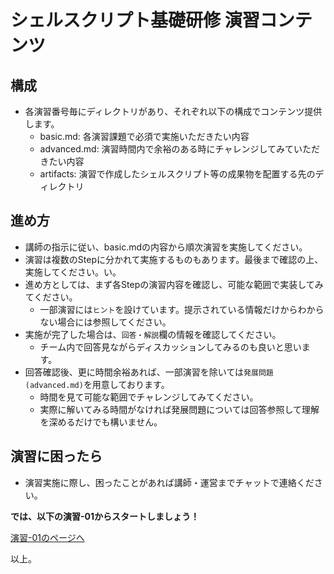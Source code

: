 # シェルスクリプト基礎研修 演習コンテンツ

## 構成

- 各演習番号毎にディレクトリがあり、それぞれ以下の構成でコンテンツ提供します。
    - basic.md: 各演習課題で必須で実施いただきたい内容
    - advanced.md: 演習時間内で余裕のある時にチャレンジしてみていただきたい内容
    - artifacts: 演習で作成したシェルスクリプト等の成果物を配置する先のディレクトリ

## 進め方

- 講師の指示に従い、basic.mdの内容から順次演習を実施してください。
- 演習は複数のStepに分かれて実施するものもあります。最後まで確認の上、実施してください。い。
- 進め方としては、まず各Stepの演習内容を確認し、可能な範囲で実装してみてください。
    - 一部演習には`ヒント`を設けています。提示されている情報だけからわからない場合には参照してください。
- 実施が完了した場合は、`回答・解説`欄の情報を確認してください。
    - チーム内で回答見ながらディスカッションしてみるのも良いと思います。
- 回答確認後、更に時間余裕あれば、一部演習を除いては`発展問題(advanced.md)`を用意しております。
    - 時間を見て可能な範囲でチャレンジしてみてください。
    - 実際に解いてみる時間がなければ発展問題については回答参照して理解を深めるだけでも構いません。

## 演習に困ったら

- 演習実施に際し、困ったことがあれば講師・運営までチャットで連絡ください。

**では、以下の演習-01からスタートしましょう！**

[演習-01のページへ](./01/basic.md)

以上。